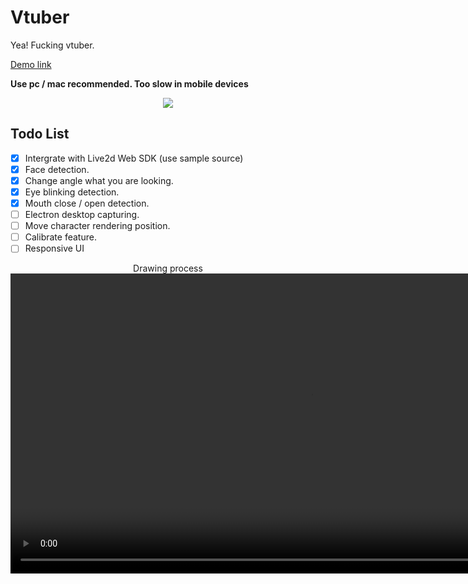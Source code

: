 # Vtuber
Yea! Fucking vtuber.

[Demo link](https://hazimenya.gapmoe.net/Demo/)

<strong> Use pc / mac recommended. Too slow in mobile devices </strong>

<div align="center">
  <img src="https://user-images.githubusercontent.com/16532326/126064685-a4638861-273f-4bbb-aa8c-8d07bacc7884.gif"/>
</div>

## Todo List

- [x] Intergrate with Live2d Web SDK (use sample source)
- [x] Face detection.
- [x] Change angle what you are looking.
- [x] Eye blinking detection.
- [x] Mouth close / open detection.
- [ ] Electron desktop capturing.
- [ ] Move character rendering position.
- [ ] Calibrate feature.
- [ ] Responsive UI

<div align="center">
  Drawing process
  
  <video src="https://user-images.githubusercontent.com/16532326/125163806-d9948f00-e1c9-11eb-8a25-132106ee93af.mp4" width="960" alt="drawing" mute="mute" autoplay="autoplay"/>
</div>


